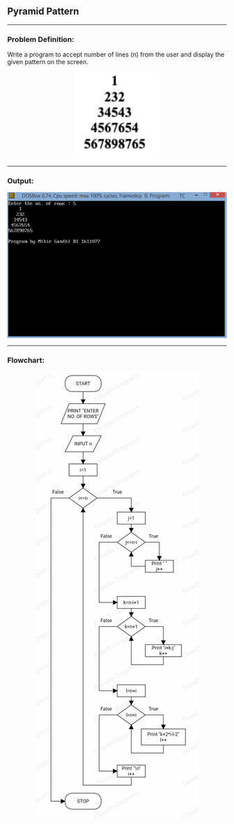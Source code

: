 ## Pyramid Pattern

-----------------------------------------
### Problem Definition:
Write a program to accept number of lines (n) from the user and display the given pattern on the screen.
<p align="center">
    <img height=200px src="./pyramid.png">
</p>

------------------------------------------
### Output:
<p align="center">
    <img src="./output.png">
</p>

------------------------------------------
### Flowchart:

<p align="center">
 <img src="./flowchart.jpg" alt="Flowchart">
</p>
